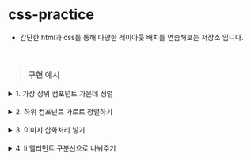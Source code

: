 # css-practice

- 간단한 html과 css를 통해 다양한 레이아웃 배치를 연습해보는 저장소 입니다.

<br />

> ### 구현 예시

<details>
<summary>1. 가상 상위 컴포넌트 가운데 정렬</summary>
<div markdown="1">
<img width="300" alt="스크린샷 2022-03-29 오전 10 01 19" src="https://user-images.githubusercontent.com/79782594/160424120-f6bb3bef-d18b-4ca6-9491-79c02381f572.png"> <br />
- 가장 상위 컴포넌트이므로 position: absolute로 가운데 정렬 시켜줘도 무방.  <br />
- 어차피 하위 컴포넌트들은 이 컴포넌트에 맞춰 따라옴.  <br />
- position:absolute를 지정한 뒤, 정중앙에서 엘리먼트가 시작 되게끔 함.(top: 50%, left:50%) <br />
- 생성된 엘리먼트를 50% 씩 위, 옆으로 다시 이동시킴(transform: translate(-50%, -50%)
  
</div>
</details>

<br />

<details>
<summary>2. 하위 컴포넌트 가로로 정렬하기</summary>
<div markdown="1">
<img width="500" alt="스크린샷 2022-03-29 오전 10 01 19" src="https://user-images.githubusercontent.com/79782594/160517073-413cc2e3-2428-4b1b-8f26-59e14acfd458.png"> <br />
- 상위 컴포넌트에 display:flex를 적용시킨 후, justify-content 속성을 활용.

</div>
</details>

<br />

<details>
<summary>3. 이미지 삽화처리 넣기</summary>
<div markdown="1">
<img width="200" alt="스크린샷 2022-03-29 오전 10 53 29" src="https://user-images.githubusercontent.com/79782594/160517569-e2729974-1085-42b7-bbfe-057fab451efa.png"> <br />
- 해당 이미지 태그에 float 속성을 부여함.  <br />
- margin 값을 넣으면 엘리먼트 간의 간격을 조정할 수 있음.

</div>
</details>

<br />

<details>
<summary>4. li 엘리먼트 구분선으로 나눠주기</summary>
<div markdown="1">
<img width="400" alt="스크린샷 2022-03-29 오전 10 53 29" src="https://user-images.githubusercontent.com/79782594/160532783-1a8d5ba0-e332-4942-9ff6-abe4e3df3ce8.png"> <br />
- ul 엘리먼트에서 list-style:none으로 리스트에 생기는 점 제거.  <br />
- align-items 이용해서 수직 가운데 정렬 (단, 엘리먼트의 height 값을 명시해야 함.  <br />
- before 가상 선택자 이용해서 구분선 만들기.
  
</div>
</details>


